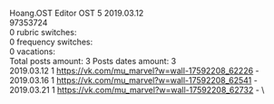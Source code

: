 Hoang.OST	Editor OST 5 2019.03.12\
97353724\
0 rubric switches:\
0 frequency switches:\
0 vacations:\
Total posts amount: 3	Posts dates amount: 3\
2019.03.12 1 https://vk.com/mu_marvel?w=wall-17592208_62226 - \
2019.03.16 1 https://vk.com/mu_marvel?w=wall-17592208_62541 - \
2019.03.21 1 https://vk.com/mu_marvel?w=wall-17592208_62732 - \
